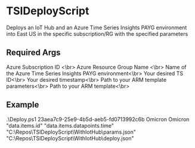 # TSIDeployScript

Deploys an IoT Hub and an Azure Time Series Insights PAYG environment into East US in the specific subscription/RG with the specified parameters 

## Required Args
Azure Subscription ID <\br>
Azure Resource Group Name <\br>
Name of the Azure Time Series Insights PAYG environment<\br>
Your desired TS ID<\br>
Your desired timestamp<\br>
Path to your ARM template parameters<\br>
Path to your ARM template<\br>

## Example
.\Deploy.ps1 23aea7c9-25e9-4b5d-aeb5-fd0713992c6b Omicron Omicron "data.items.id" "data.items.datapoints.time" "C:\Repos\TSIDeployScript\WithIotHub\params.json" "C:\Repos\TSIDeployScript\WithIotHub\deploy.json"
